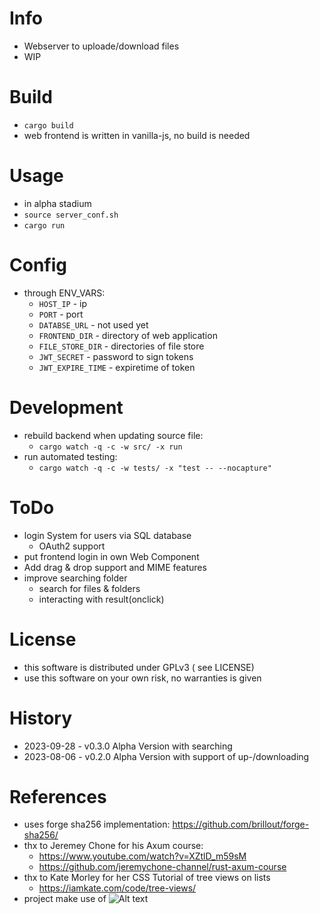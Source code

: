 # Info
- Webserver to uploade/download files
- WIP

# Build
- `cargo build`
- web frontend is written in vanilla-js, no build is needed

# Usage
- in alpha stadium
- `source server_conf.sh`
- `cargo run`

# Config
- through ENV_VARS:
  - `HOST_IP` - ip
  - `PORT` - port
  - `DATABSE_URL` - not used yet
  - `FRONTEND_DIR` - directory of web application
  - `FILE_STORE_DIR` - directories of file store
  - `JWT_SECRET` - password to sign tokens
  - `JWT_EXPIRE_TIME` - expiretime of token

# Development
- rebuild backend when updating source file:
  - `cargo watch -q -c -w src/ -x run`
- run automated testing:
  - `cargo watch -q -c -w tests/ -x "test -- --nocapture"`

# ToDo
- login System for users via SQL database
  - OAuth2 support
- put frontend login in own Web Component
- Add drag & drop support and MIME features
- improve searching folder
  - search for files & folders
  - interacting with result(onclick)

# License
- this software is distributed under GPLv3 ( see LICENSE)
- use this software on your own risk, no warranties is given

# History
- 2023-09-28 - v0.3.0 Alpha Version with searching
- 2023-08-06 - v0.2.0 Alpha Version with support of up-/downloading

# References
- uses forge sha256 implementation: https://github.com/brillout/forge-sha256/
- thx to Jeremey Chone for his Axum course:
  - https://www.youtube.com/watch?v=XZtlD_m59sM
  - https://github.com/jeremychone-channel/rust-axum-course
- thx to Kate Morley for her CSS Tutorial of tree views on lists
  - https://iamkate.com/code/tree-views/
- project make use of ![Alt text](http://vanilla-js.com/assets/button.png "vanilla-js")
